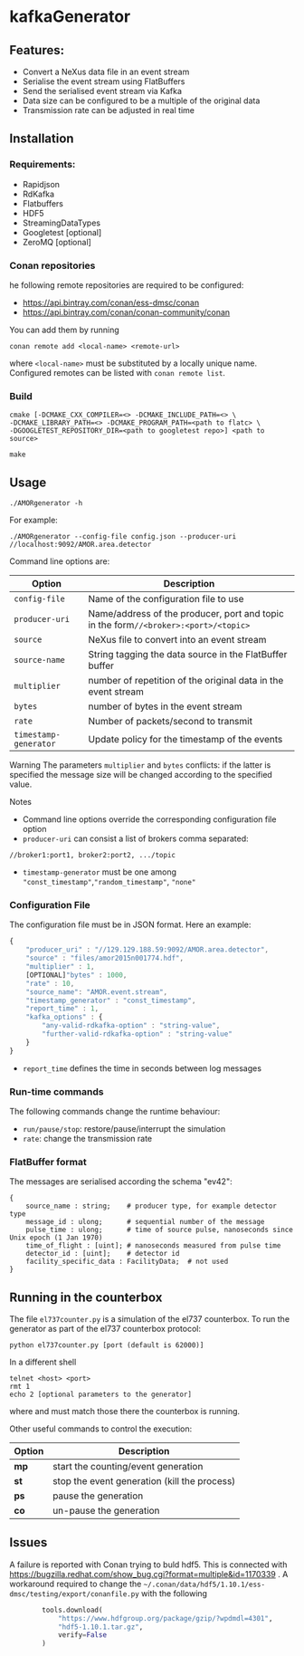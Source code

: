 # kafkaGenerator

## Features:

* Convert a NeXus data file in an event stream
* Serialise the event stream using FlatBuffers
* Send the serialised event stream via Kafka
* Data size can be configured to be a multiple of the original data
* Transmission rate can be adjusted in real time

## Installation

### Requirements:

* Rapidjson
* RdKafka
* Flatbuffers
* HDF5
* StreamingDataTypes
* Googletest [optional]
* ZeroMQ [optional]

### Conan repositories

he following remote repositories are required to be configured:

- https://api.bintray.com/conan/ess-dmsc/conan
- https://api.bintray.com/conan/conan-community/conan

You can add them by running

```
conan remote add <local-name> <remote-url>
```

where `<local-name>` must be substituted by a locally unique name. Configured
remotes can be listed with `conan remote list`.

### Build

```shell
cmake [-DCMAKE_CXX_COMPILER=<> -DCMAKE_INCLUDE_PATH=<> \
-DCMAKE_LIBRARY_PATH=<> -DCMAKE_PROGRAM_PATH=<path to flatc> \
-DGOOGLETEST_REPOSITORY_DIR=<path to googletest repo>] <path to source>

make
```

## Usage

```shell
./AMORgenerator -h
```

For example:

```shell
./AMORgenerator --config-file config.json --producer-uri //localhost:9092/AMOR.area.detector
```

Command line options are:


| Option | Description | 
| ---         |     ---|
| `config-file`  | Name of the configuration file to use |
|  `producer-uri`    | Name/address of the producer, port and topic in the form`//<broker>:<port>/<topic>` |
| `source`   | NeXus file to convert into an event stream | 
| `source-name`   | String tagging the data source in the FlatBuffer buffer | 
| `multiplier`  | number of repetition of the original data in the event stream  | 
| `bytes`  | number of bytes in the event stream  | 
| `rate`   | Number of packets/second to transmit  | 
| `timestamp-generator`   | Update policy for the timestamp of the events  | 

Warning The parameters `multiplier` and `bytes` conflicts: if the
latter is specified the message size will be changed according to the specified
value.

Notes
* Command line options override the corresponding configuration file option
* `producer-uri` can consist a list of brokers comma separated:
```
//broker1:port1, broker2:port2, .../topic
```
* `timestamp-generator` must be one among
``"const_timestamp"``,``"random_timestamp"``, ``"none"``

### Configuration File

The configuration file must be in JSON format. Here an example:

```js
{
    "producer_uri" : "//129.129.188.59:9092/AMOR.area.detector",
    "source" : "files/amor2015n001774.hdf",
    "multiplier" : 1,
	[OPTIONAL]"bytes" : 1000,
    "rate" : 10,
    "source_name": "AMOR.event.stream",
    "timestamp_generator" : "const_timestamp",
    "report_time" : 1,
	"kafka_options" : {
		"any-valid-rdkafka-option" : "string-value",
		"further-valid-rdkafka-option" : "string-value"
	}
}
```
* ``report_time`` defines the time in seconds between log messages


### Run-time commands

The following commands change the runtime behaviour:
* ``run/pause/stop``: restore/pause/interrupt the simulation
* ``rate``: change the transmission rate

### FlatBuffer format

The messages are serialised according the schema "ev42":

```shell
{
    source_name : string;    # producer type, for example detector type
    message_id : ulong;      # sequential number of the message
    pulse_time : ulong;      # time of source pulse, nanoseconds since Unix epoch (1 Jan 1970)
    time_of_flight : [uint]; # nanoseconds measured from pulse time
    detector_id : [uint];    # detector id
    facility_specific_data : FacilityData;  # not used
}
```

## Running in the counterbox

The file ``el737counter.py`` is a simulation of the el737 counterbox. To run the
generator as part of the el737 counterbox protocol:
```shell
python el737counter.py [port (default is 62000)]
```
In a different shell
```shell
telnet <host> <port>
rmt 1
echo 2 [optional parameters to the generator]
```
where <host> and <port> must match those there the counterbox is running.

Other useful commands to control the execution:

| Option | Description | 
| ---         |     ---|
| **mp <number>** | start the counting/event generation |
| **st** | stop the event generation (kill the process) |
| **ps** | pause the generation |
| **co** | un-pause the generation |

## Issues

A failure is reported with Conan trying to buld hdf5. This is connected with https://bugzilla.redhat.com/show_bug.cgi?format=multiple&id=1170339 . A workaround required to change the ``~/.conan/data/hdf5/1.10.1/ess-dmsc/testing/export/conanfile.py`` with the following

```python
        tools.download(
            "https://www.hdfgroup.org/package/gzip/?wpdmdl=4301",
            "hdf5-1.10.1.tar.gz",
            verify=False
        )
```

